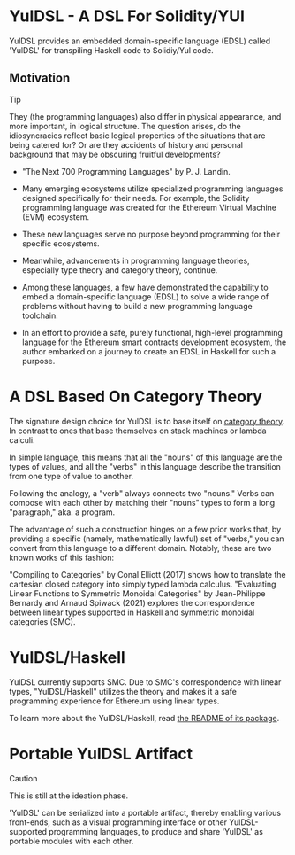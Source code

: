 YulDSL - A DSL For Solidity/YUl
===============================

YulDSL provides an embedded domain-specific language (EDSL) called 'YulDSL' for transpiling Haskell code to Solidiy/Yul
code.

Motivation
----------

> [!TIP]
>
> They (the programming languages) also differ in physical appearance, and more important, in logical structure. The
> question arises, do the idiosyncracies reflect basic logical properties of the situations that are being catered for?
> Or are they accidents of history and personal background that may be obscuring fruitful developments?
>
> - "The Next 700 Programming Languages" by P. J. Landin.

* Many emerging ecosystems utilize specialized programming languages designed specifically for their needs. For example,
  the Solidity programming language was created for the Ethereum Virtual Machine (EVM) ecosystem.

* These new languages serve no purpose beyond programming for their specific ecosystems.

* Meanwhile, advancements in programming language theories, especially type theory and category theory, continue.

* Among these languages, a few have demonstrated the capability to embed a domain-specific language (EDSL) to solve a
  wide range of problems without having to build a new programming language toolchain.

* In an effort to provide a safe, purely functional, high-level programming language for the Ethereum smart contracts
  development ecosystem, the author embarked on a journey to create an EDSL in Haskell for such a purpose.

A DSL Based On Category Theory
========================

The signature design choice for YulDSL is to base itself on [category
theory](https://ncatlab.org/nlab/show/category+theory). In contrast to ones that base themselves on stack machines or
lambda calculi.

In simple language, this means that all the "nouns" of this language are the types of values, and all the "verbs" in
this language describe the transition from one type of value to another.

Following the analogy, a "verb" always connects two "nouns." Verbs can compose with each other by matching their "nouns"
types to form a long "paragraph," aka. a program.

The advantage of such a construction hinges on a few prior works that, by providing a specific (namely, mathematically
lawful) set of "verbs," you can convert from this language to a different domain. Notably, these are two known works of
this fashion:

"Compiling to Categories" by Conal Elliott (2017) shows how to translate the cartesian closed category into simply typed
lambda calculus.  "Evaluating Linear Functions to Symmetric Monoidal Categories" by Jean-Philippe Bernardy and Arnaud
Spiwack (2021) explores the correspondence between linear types supported in Haskell and symmetric monoidal categories
(SMC).

YulDSL/Haskell
===========

YulDSL currently supports SMC. Due to SMC's correspondence with linear types, "YulDSL/Haskell" utilizes the theory and
makes it a safe programming experience for Ethereum using linear types.

To learn more about the YulDSL/Haskell, read [the README of its package](../yul-dsl-linear-smc/README.md).

Portable YulDSL Artifact
========================

> [!Caution]
>
> This is still at the ideation phase.

'YulDSL' can be serialized into a portable artifact, thereby enabling various front-ends, such as a visual programming
interface or other YulDSL-supported programming languages, to produce and share 'YulDSL' as portable modules with each
other.
